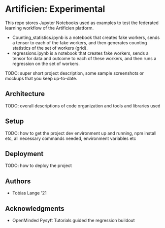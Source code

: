 # Artificien: Experimental

This repo stores Jupyter Notebooks used as examples to test the federated learning workflow of the Artificien platform.

* Counting_statistics.ipynb is a notebook that creates fake workers, sends a tensor to each of the fake workers, and then generates counting statistics of the set of workers (grid).
* regressions.ipynb is a notebook that creates fake workers, sends a tensor for data and outcome to each of these workers, and then runs a regression on the set of workers.

TODO: super short project description, some sample screenshots or mockups that you keep up-to-date.

## Architecture

TODO:  overall descriptions of code organization and tools and libraries used

## Setup

TODO: how to get the project dev environment up and running, npm install etc, all necessary commands needed, environment variables etc

## Deployment

TODO: how to deploy the project

## Authors

* Tobias Lange '21

## Acknowledgments

* OpenMinded Pysyft Tutorials guided the regression buildout